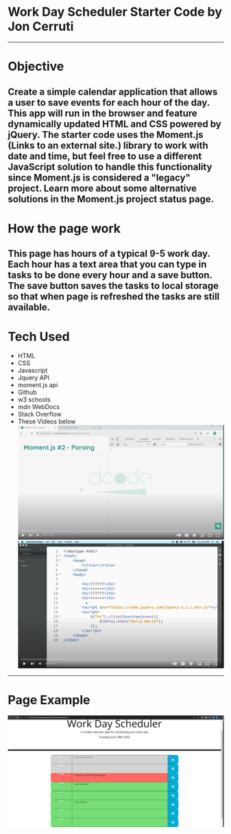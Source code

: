 # Work Day Scheduler Starter Code by Jon Cerruti
---
# Objective
Create a simple calendar application that allows a user to save events for each hour of the day. This app will run in the browser and feature dynamically updated HTML and CSS powered by jQuery.
The starter code uses the Moment.js (Links to an external site.) library to work with date and time, but feel free to use a different JavaScript solution to handle this functionality since Moment.js is considered a "legacy" project. Learn more about some alternative solutions in the Moment.js project status page.
---
# How the page work
This page has hours of a typical 9-5 work day. Each hour has a text area that you can type in tasks to be done every hour and a save button. The save button saves the tasks to local storage so that when page is refreshed the tasks are still available. 
---
# Tech Used 
- HTML 
- CSS
- Javascript
- Jquery API
- moment.js api
- Github
- w3 schools
- mdn WebDocs
- Stack Overflow
- These Videos below
[![Parsing Date Time Strings - Moment.js Tutorial #2](https://github.com/JonCerruti/Scheduler-Module-5/blob/main/Develop/images/Screenshot%202022-06-28%2011.44.41.png)](https://youtu.be/TVJ-fuwr4gs)
[![34 jQuery addClass removeClass](https://github.com/JonCerruti/Scheduler-Module-5/blob/main/Develop/images/Screenshot%202022-06-28%2011.49.50.png)](https://youtu.be/EydG_0V3rU4)
---
# Page Example
![Work Day Scheduler Example](https://github.com/JonCerruti/Scheduler-Module-5/blob/main/Develop/images/Scheduler-Example.png)

